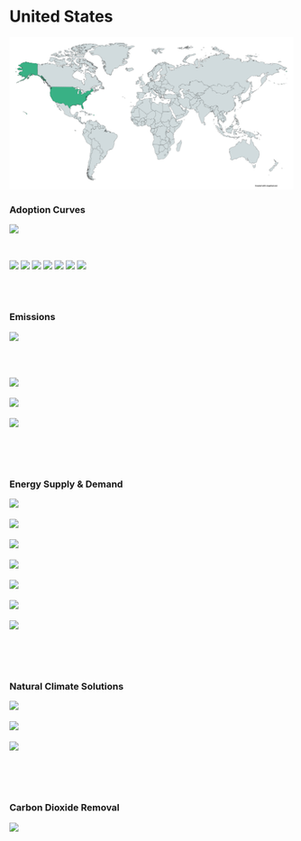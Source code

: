 # United States

![](../region%20maps/USA.png)

### Adoption Curves

![](../podi/data/figs/scurves-USA)

<br/>

![](../podi/data/figs/scurves_ind-Grid-USA)
![](../podi/data/figs/scurves_ind-Transport-USA)
![](../podi/data/figs/scurves_ind-Buildings-USA)
![](../podi/data/figs/scurves_ind-Industry-USA)
![](../podi/data/figs/scurves_ind-RegenerativeAgriculture-USA)
![](../podi/data/figs/scurves_ind-Forests&Wetlands-USA)
![](../podi/data/figs/scurves_ind-CarbonDioxideRemoval-USA)

<br/><br/>

### Emissions

![](../podi/data/figs/mitigationwedges-USA)

<br/><br/>

![](../podi/data/figs/emissions-ffi_emissions-USA)<br/><br/>
![](../podi/data/figs/emissions-CH4_emissions-USA)<br/><br/>
![](../podi/data/figs/emissions-N2O_emissions-USA)<br/><br/>

<br/><br/>

### Energy Supply & Demand

![](../podi/data/figs/energydemand_pathway-USA)<br/><br/>
![](../podi/data/figs/energysupply_pathway-USA)<br/><br/>
![](../podi/data/figs/electricity_pathway-USA)<br/><br/>
![](../podi/data/figs/elecbysector_pathway-USA)<br/><br/>
![](../podi/data/figs/buildings_pathway-USA)<br/><br/>
![](../podi/data/figs/industry_pathway-USA)<br/><br/>
![](../podi/data/figs/transport_pathway-USA)<br/><br/>

<br/><br/>

### Natural Climate Solutions

![](../podi/data/figs/ra_pathway-USA)<br/><br/>
![](../podi/data/figs/fw_pathway-USA)<br/><br/>
![](../podi/data/figs/afolu_pathway-USA)<br/><br/>

<br/><br/>

### Carbon Dioxide Removal

![](../podi/data/figs/cdr_pathway-USA)<br/><br/>

